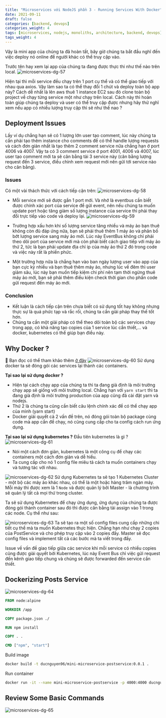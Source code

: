 ```yaml
---
title: "Microservices với NodeJS phần 3 - Running Services With Docker"
date: 2021-09-11
draft: false
categories: [backend, devops]
categories_weight: 4
tags: [microservices, nodejs, monoliths, architecture, backend, devops]
tags_weight: 4
---
```


Vậy là mini app của chúng ta đã hoàn tất, bây giờ chúng ta bắt đầu nghĩ đến việc deploy nó online để người khác có thể truy cập vào.

Trước tên hay xem lại app của chúng ta đang được thực thi như thế nào trên local.
![microservices-dg-57](/images/microservices-dg-57.png)

Hiện tại thì mỗi service đều chạy trên 1 port cụ thể và có thể giao tiếp với nhau qua axios. Vậy làm sao ta có thể thay đổi 1 chút và deploy toàn bộ app này? Cách dễ nhất là lên aws thuê 1 instance EC2 sau đó clone toàn bộ project về chạy từng service một như chạy trên local. Cách này thì hoàn toàn giúp chúng ta deploy và user có thể truy cập được nhưng hãy thử nghĩ xem nếu app có nhiều lượng truy cập thì sẽ như thế nao ?

## Deployment Issues

Lấy ví dụ chẳng hạn sẽ có 1 lượng lớn user tạo comment, lúc này chúng ta cần phải tạo thêm instance cho comments để có thể handle lượng requests và cách đơn giản nhất là tạo thêm 2 comment service nữa chẳng hạn ở port 4006 và 4007. Vậy ta có 3 comment service ở port 4001, 4006 và 4007, lúc user tạo comment mới ta sẽ cân bằng tải 3 service này (cân bằng lượng request đến 3 service, điều chỉnh xem request mới nên gửi tới service nào cho cân bằng).

### Issues

Có một vài thách thức với cách tiếp cận trên:
![microservices-dg-58](/images/microservices-dg-58.png)

- Mỗi service mới sẽ được gắn 1 port mới. Và nhớ là eventbus cần biết được chính xác port của service để gửi event, nên nếu chúng ta muốn update port hoặc tăng giảm số lượng instance của service thì phải thay đổi trực tiếp vào code và deploy lại.
  ![microservices-dg-59](/images/microservices-dg-59.png)

- Trường hợp xấu hơn khi số lượng service tăng nhiều và máy ảo bạn thuê không còn đủ đáp ứng nữa, bạn sẽ phải thuê thêm 1 máy ảo và phân bố bớt lượng service sang máy ảo mới. Lúc này EventBus không chỉ phải theo dõi port của service mới mà còn phải biết cách giao tiếp với máy ảo thứ 2, tức là bạn phải update địa chỉ ip của máy ảo thứ 2 đó trong code và việc này rất là phiền phức.

- Một trường hợp nữa là chẳng hạn vào ban ngày lượng user vào app của bạn cực kỳ nhiều và bạn thuê thêm máy ảo, nhưng lúc về đêm thì user giảm sâu, lúc này bạn muốn tiếp kiệm chi phí nên tạm thời ngừng thuê máy ảo mới, bạn sẽ phải thêm điều kiện check thời gian cho phần code gửi request đến máy ảo mới.

### Conclusion

- Kết luận là cách tiếp cận trên chưa biết có sử dụng tốt hay không nhưng thực sự là quá phức tạp và rắc rối, chúng ta cần giải pháp thay thế tốt hơn.
- Chúng ta cần một giải pháp có thể theo dõi toàn bộ các services chạy trong app, có khả năng tạo copies của 1 service lúc cần thiết,... và docker, kubernetes có thể giúp bạn điều này.

## Why Docker ?

📔 Bạn đọc có thể tham khảo thêm [ở đây](/posts/backend/docker-fundamentals/)
![microservices-dg-60](/images/microservices-dg-60.png)
Sử dụng docker ta sẽ đóng gói các services lại thành các containers.

**Tại sao lại sử dụng docker ?**

- Hiện tại cách chạy app của chúng ta thì ta đang giả định là môi trường chạy app sẽ giống với môi trường local. Chẳng hạn với `yarn start` thì ta đang giả định là môi trường production của app cũng đã cài đặt yarn và nodejs.
- Thứ 2 là chúng ta cũng cần biết câu lệnh chính xác để có thể chạy app của mình (yarn start)
- Docker giải quyết cả 2 vấn đề trên, nó đóng gói toàn bộ package cùng code mà app cần để chạy, nó cũng cung cấp cho ta config cách run ứng dụng.

**Tại sao lại sử dụng kubernetes ?**
Đầu tiên kubernetes là gì ?
![microservices-dg-61](/images/microservices-dg-61.png)

- Nói một cách đơn giản, kubernetes là một công cụ để chạy các containers một cách đơn giản và dễ hiểu.
- Ta cung cấp cho nó 1 config file miêu tả cách ta muốn containers chạy và tương tác với nhau.

![microservices-dg-62](/images/microservices-dg-62.png)
Sử dụng Kubernetes ta sẽ tạo 1 Kubernetes Cluster - một bộ các máy ảo khác nhau, có thể là một hoặc hàng trăm ngàn máy. Mỗi máy thì được xem là 1 `Node` và được quản lý bởi Master - là chương trình sẽ quản lý tất cả mọi thứ trong cluster.

Ta sẽ sử dụng Kubernetes để chạy ứng dụng, ứng dụng của chúng ta được đóng gói thành container sau đó thì được cân bằng tải assign vào 1 trong các node. Cụ thể như sau:

![microservices-dg-63](/images/microservices-dg-63.png)
Ta sẽ tạo ra một số config files cung cấp những chi tiết cụ thể mà ta muốn Kubernetes thực hiện. Chẳng hạn như chạy 2 copies của PostService và cho phép truy cập vào 2 copies đấy. Master sẽ đọc config files và implement tất cả các bước mà ta viết trong đấy.

Issue về vấn đề giao tiếp giữa các service khi mỗi service có nhiều copies cũng được giải quyết bởi Kubernetes, lúc này Event Bus chỉ việc gửi request đến kênh giao tiếp chung và chúng sẽ được forwarded đến service cần thiết.

## Dockerizing Posts Service

![microservices-dg-64](/images/microservices-dg-64.png)

```Dockerfile
FROM node:alpine

WORKDIR /app

COPY package.json ./

RUN npm install

COPY . .

CMD ["npm", "start"]
```

Build image

```sh
docker build -t ducnguyen96/mini-microservice-postservice:0.0.1 .
```

Run container

```sh
docker run -it --name mini-microservice-postservice -p 4000:4000 ducnguyen96/mini-microservice-postservice:0.0.1
```

## Review Some Basic Commands

![microservices-dg-65](/images/microservices-dg-65.png)
